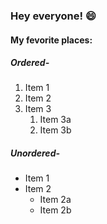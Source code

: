 ### Hey everyone! :smile:
#### My fevorite places:
##### Ordered-
1. Item 1
2. Item 2
3. Item 3
   1. Item 3a
   2. Item 3b
##### Unordered- 
* Item 1
* Item 2
  * Item 2a
  * Item 2b
